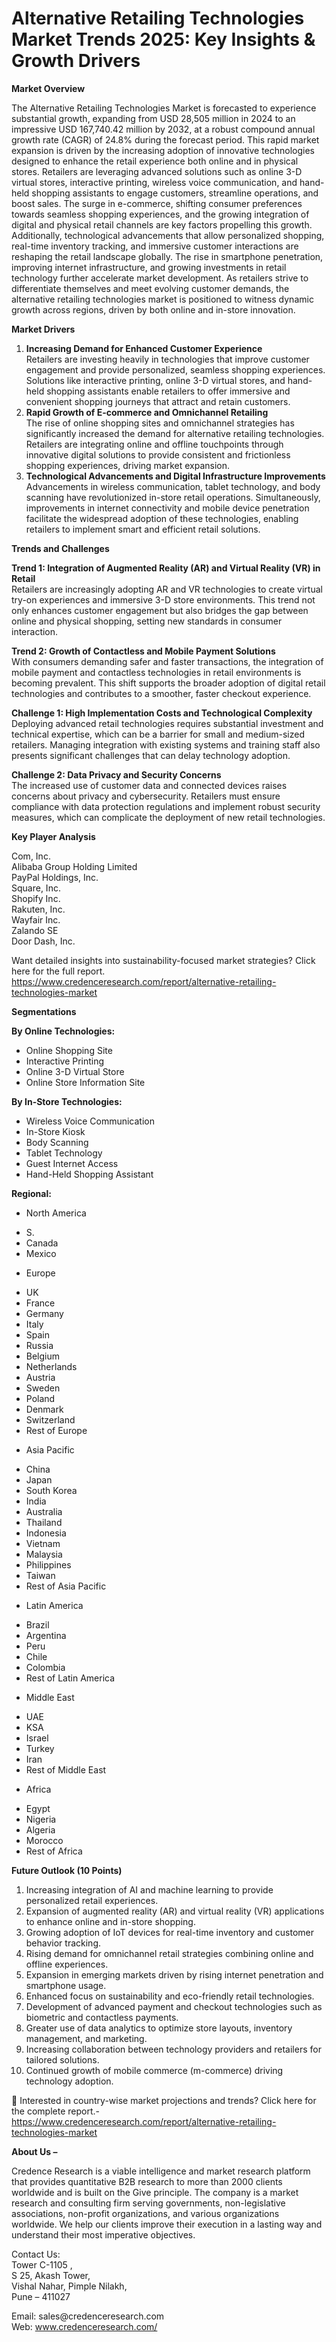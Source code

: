# Alternative Retailing Technologies Market Trends 2025: Key Insights & Growth Drivers


<p><strong>Market Overview</strong></p>
<p>The Alternative Retailing Technologies Market is forecasted to experience substantial growth, expanding from USD 28,505 million in 2024 to an impressive USD 167,740.42 million by 2032, at a robust compound annual growth rate (CAGR) of 24.8% during the forecast period. This rapid market expansion is driven by the increasing adoption of innovative technologies designed to enhance the retail experience both online and in physical stores. Retailers are leveraging advanced solutions such as online 3-D virtual stores, interactive printing, wireless voice communication, and hand-held shopping assistants to engage customers, streamline operations, and boost sales. The surge in e-commerce, shifting consumer preferences towards seamless shopping experiences, and the growing integration of digital and physical retail channels are key factors propelling this growth. Additionally, technological advancements that allow personalized shopping, real-time inventory tracking, and immersive customer interactions are reshaping the retail landscape globally. The rise in smartphone penetration, improving internet infrastructure, and growing investments in retail technology further accelerate market development. As retailers strive to differentiate themselves and meet evolving customer demands, the alternative retailing technologies market is positioned to witness dynamic growth across regions, driven by both online and in-store innovation.</p>
<p><strong>Market Drivers</strong></p>
<ol>
<li><strong> Increasing Demand for Enhanced Customer Experience</strong><br /> Retailers are investing heavily in technologies that improve customer engagement and provide personalized, seamless shopping experiences. Solutions like interactive printing, online 3-D virtual stores, and hand-held shopping assistants enable retailers to offer immersive and convenient shopping journeys that attract and retain customers.</li>
<li><strong> Rapid Growth of E-commerce and Omnichannel Retailing</strong><br /> The rise of online shopping sites and omnichannel strategies has significantly increased the demand for alternative retailing technologies. Retailers are integrating online and offline touchpoints through innovative digital solutions to provide consistent and frictionless shopping experiences, driving market expansion.</li>
<li><strong> Technological Advancements and Digital Infrastructure Improvements</strong><br /> Advancements in wireless communication, tablet technology, and body scanning have revolutionized in-store retail operations. Simultaneously, improvements in internet connectivity and mobile device penetration facilitate the widespread adoption of these technologies, enabling retailers to implement smart and efficient retail solutions.</li>
</ol>
<p><strong>Trends and Challenges</strong></p>
<p><strong>Trend 1: Integration of Augmented Reality (AR) and Virtual Reality (VR) in Retail</strong><br /> Retailers are increasingly adopting AR and VR technologies to create virtual try-on experiences and immersive 3-D store environments. This trend not only enhances customer engagement but also bridges the gap between online and physical shopping, setting new standards in consumer interaction.</p>
<p><strong>Trend 2: Growth of Contactless and Mobile Payment Solutions</strong><br /> With consumers demanding safer and faster transactions, the integration of mobile payment and contactless technologies in retail environments is becoming prevalent. This shift supports the broader adoption of digital retail technologies and contributes to a smoother, faster checkout experience.</p>
<p><strong>Challenge 1: High Implementation Costs and Technological Complexity</strong><br /> Deploying advanced retail technologies requires substantial investment and technical expertise, which can be a barrier for small and medium-sized retailers. Managing integration with existing systems and training staff also presents significant challenges that can delay technology adoption.</p>
<p><strong>Challenge 2: Data Privacy and Security Concerns</strong><br /> The increased use of customer data and connected devices raises concerns about privacy and cybersecurity. Retailers must ensure compliance with data protection regulations and implement robust security measures, which can complicate the deployment of new retail technologies.</p>
<p><strong>Key Player Analysis</strong></p>
<p>Com, Inc.<br /> Alibaba Group Holding Limited<br /> PayPal Holdings, Inc.<br /> Square, Inc.<br /> Shopify Inc.<br /> Rakuten, Inc.<br /> Wayfair Inc.<br /> Zalando SE<br /> Door Dash, Inc.</p>
<p>Want detailed insights into sustainability-focused market strategies? Click here for the full report.<br /> <a href="https://www.credenceresearch.com/report/alternative-retailing-technologies-market">https://www.credenceresearch.com/report/alternative-retailing-technologies-market</a></p>
<p><strong>Segmentations</strong></p>
<p><strong>By Online Technologies:</strong></p>
<ul>
<li>Online Shopping Site</li>
<li>Interactive Printing</li>
<li>Online 3-D Virtual Store</li>
<li>Online Store Information Site</li>
</ul>
<p><strong>By In-Store Technologies:</strong></p>
<ul>
<li>Wireless Voice Communication</li>
<li>In-Store Kiosk</li>
<li>Body Scanning</li>
<li>Tablet Technology</li>
<li>Guest Internet Access</li>
<li>Hand-Held Shopping Assistant</li>
</ul>
<p><strong>Regional:</strong></p>
<ul>
<li>North America</li>
</ul>
<ul>
<li>S.</li>
<li>Canada</li>
<li>Mexico</li>
</ul>
<ul>
<li>Europe</li>
</ul>
<ul>
<li>UK</li>
<li>France</li>
<li>Germany</li>
<li>Italy</li>
<li>Spain</li>
<li>Russia</li>
<li>Belgium</li>
<li>Netherlands</li>
<li>Austria</li>
<li>Sweden</li>
<li>Poland</li>
<li>Denmark</li>
<li>Switzerland</li>
<li>Rest of Europe</li>
</ul>
<ul>
<li>Asia Pacific</li>
</ul>
<ul>
<li>China</li>
<li>Japan</li>
<li>South Korea</li>
<li>India</li>
<li>Australia</li>
<li>Thailand</li>
<li>Indonesia</li>
<li>Vietnam</li>
<li>Malaysia</li>
<li>Philippines</li>
<li>Taiwan</li>
<li>Rest of Asia Pacific</li>
</ul>
<ul>
<li>Latin America</li>
</ul>
<ul>
<li>Brazil</li>
<li>Argentina</li>
<li>Peru</li>
<li>Chile</li>
<li>Colombia</li>
<li>Rest of Latin America</li>
</ul>
<ul>
<li>Middle East</li>
</ul>
<ul>
<li>UAE</li>
<li>KSA</li>
<li>Israel</li>
<li>Turkey</li>
<li>Iran</li>
<li>Rest of Middle East</li>
</ul>
<ul>
<li>Africa</li>
</ul>
<ul>
<li>Egypt</li>
<li>Nigeria</li>
<li>Algeria</li>
<li>Morocco</li>
<li>Rest of Africa</li>
</ul>
<p><strong>Future Outlook (10 Points)</strong></p>
<ol>
<li>Increasing integration of AI and machine learning to provide personalized retail experiences.</li>
<li>Expansion of augmented reality (AR) and virtual reality (VR) applications to enhance online and in-store shopping.</li>
<li>Growing adoption of IoT devices for real-time inventory and customer behavior tracking.</li>
<li>Rising demand for omnichannel retail strategies combining online and offline experiences.</li>
<li>Expansion in emerging markets driven by rising internet penetration and smartphone usage.</li>
<li>Enhanced focus on sustainability and eco-friendly retail technologies.</li>
<li>Development of advanced payment and checkout technologies such as biometric and contactless payments.</li>
<li>Greater use of data analytics to optimize store layouts, inventory management, and marketing.</li>
<li>Increasing collaboration between technology providers and retailers for tailored solutions.</li>
<li>Continued growth of mobile commerce (m-commerce) driving technology adoption.</li>
</ol>
<p>📌 Interested in country-wise market projections and trends? Click here for the complete report.-<a href="https://www.credenceresearch.com/report/alternative-retailing-technologies-market">https://www.credenceresearch.com/report/alternative-retailing-technologies-market</a></p>
<p><strong>About Us &ndash;</strong></p>
<p>Credence Research is a viable intelligence and market research platform that provides quantitative B2B research to more than 2000 clients worldwide and is built on the Give principle. The company is a market research and consulting firm serving governments, non-legislative associations, non-profit organizations, and various organizations worldwide. We help our clients improve their execution in a lasting way and understand their most imperative objectives.</p>
<p>Contact Us:<br /> Tower C-1105 ,<br /> S 25, Akash Tower,<br /> Vishal Nahar, Pimple Nilakh,<br /> Pune &ndash; 411027</p>
<p>Email: sales@credenceresearch.com<br /> Web: <a href="http://www.credenceresearch.com/">www.credenceresearch.com/</a></p>
